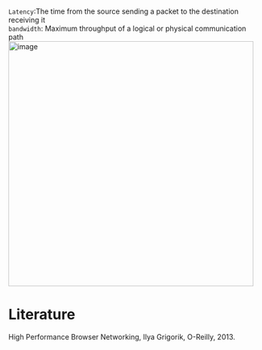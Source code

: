 # 
`Latency`:The time from the source sending a packet to the destination receiving it  
`bandwidth`: Maximum throughput of a logical or physical communication path  
<img width="486" alt="image" src="https://github.com/zhang-mickey/network/assets/145342600/8ab65b69-5f07-4e26-9a20-2fe41048b996">


# Literature
High Performance Browser Networking, Ilya Grigorik, O-Reilly, 2013.
